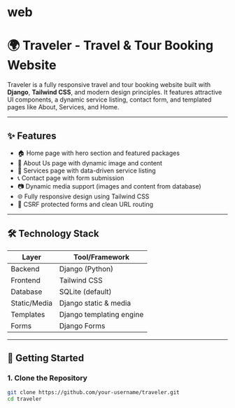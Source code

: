 # web

# 🌍 Traveler - Travel & Tour Booking Website

Traveler is a fully responsive travel and tour booking website built with **Django**, **Tailwind CSS**, and modern design principles. It features attractive UI components, a dynamic service listing, contact form, and templated pages like About, Services, and Home.

---

## ✨ Features

- 🏠 Home page with hero section and featured packages
- 🧭 About Us page with dynamic image and content
- 🛫 Services page with data-driven service listing
- 📞 Contact page with form submission
- 📷 Dynamic media support (images and content from database)
- 🌐 Fully responsive design using Tailwind CSS
- 🔐 CSRF protected forms and clean URL routing

---

## 🛠️ Technology Stack

| Layer       | Tool/Framework       |
|-------------|----------------------|
| Backend     | Django (Python)      |
| Frontend    | Tailwind CSS         |
| Database    | SQLite (default)     |
| Static/Media| Django static & media |
| Templates   | Django templating engine |
| Forms       | Django Forms         |

---

## 🚀 Getting Started

### 1. Clone the Repository

```bash
git clone https://github.com/your-username/traveler.git
cd traveler

